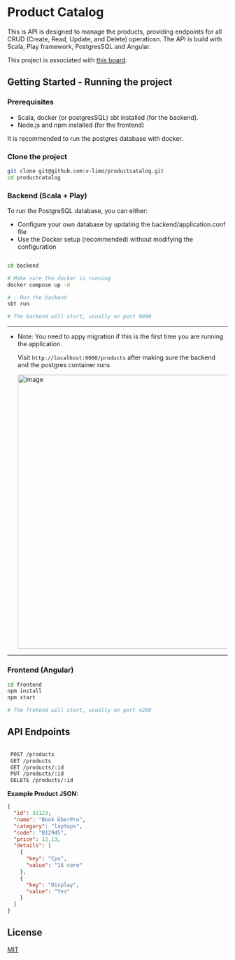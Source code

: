 # Product Catalog

This is API is designed to manage the products, providing endpoints for all CRUD (Create, Read, Update, and Delete)
operatiosn. The API is build with Scala, Play framework, PostgresSQL and Angular.

This project is associated with [this board](https://github.com/users/v-limo/projects/4/views/1).

## Getting Started - Running the project

### Prerequisites

* Scala, docker (or postgresSQL) sbt installed (for the backend).
* Node.js and npm installed (for the frontend)

It is recommended to run the postgres database with docker.

### Clone the project

```bash
git clone git@github.com:v-limo/productcatalog.git
cd productcatalog
```

### Backend (Scala + Play)

To run the PostgreSQL database, you can either:

- Configure your own database by updating the backend/application.conf file
- Use the Docker setup (recommended) without modifying the configuration

```bash

cd backend

# Make sure the docker is running
docker compose up -d

# - Run the backend
sbt run

# The backend will start, usually on port 9000
```

---

- Note: You need to appy migration if this is the first time you are running the application.

  Visit `http://localhost:9000/products` after making sure the backend and the postgres container runs

  <img width="626" alt="image" src="https://github.com/user-attachments/assets/494e2c15-7961-4a28-af97-fc0a20078761" />

---

### Frontend (Angular)

```bash
cd frontend
npm install
npm start

# The frotend will start, usually on port 4200
```

## API Endpoints

```bash

 POST /products
 GET /products
 GET /products/:id
 PUT /products/:id
 DELETE /products/:id

```

**Example Product JSON:**

```json
{
  "id": 32123,
  "name": "Book ÜberPro",
  "category": "laptops",
  "code": "B12945",
  "price": 12.13,
  "details": [
    {
      "key": "Cpu",
      "value": "16 core"
    },
    {
      "key": "Display",
      "value": "Yes"
    }
  ]
}
```

## License

[MIT](https://choosealicense.com/licenses/mit/)
